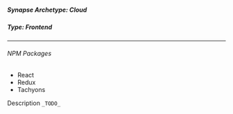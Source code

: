 <h5>Synapse Archetype: Cloud</h2>
<h5>Type: Frontend</h5>

---

<h6>NPM Packages</h6>

* React
* Redux
* Tachyons

Description ```_TODO_```
